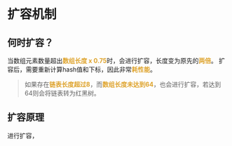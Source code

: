 # 扩容机制

## 何时扩容？
当数组元素数量超出<font color=#dea32c>**数组长度 x 0.75**</font>时，会进行扩容，长度变为原先的<font color=#dea32c>**两倍**</font>。
扩容后，需要重新计算hash值和下标，因此非常<font color=#dea32c>**耗性能**</font>。

> 如果存在<font color=#dea32c>**链表长度超过8**</font>，而<font color=#dea32c>**数组长度未达到64**</font>，也会进行扩容，若达到64则会将链表转为红黑树。

## 扩容原理

进行扩容，
